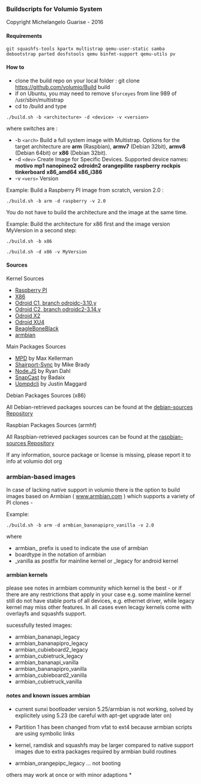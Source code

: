 ### Buildscripts for Volumio System

Copyright Michelangelo Guarise - 2016

#### Requirements

```
git squashfs-tools kpartx multistrap qemu-user-static samba debootstrap parted dosfstools qemu binfmt-support qemu-utils pv
```

#### How to

- clone the build repo on your local folder  : git clone https://github.com/volumio/Build build
- if on Ubuntu, you may need to remove `$forceyes` from line 989 of /usr/sbin/multistrap
- cd to /build and type

```
./build.sh -b <architecture> -d <device> -v <version>
```

where switches are :

 * -b `<arch>` Build a full system image with Multistrap.
 Options for the target architecture are **arm** (Raspbian), **armv7** (Debian 32bit), **armv8** (Debian 64bit) or **x86** (Debian 32bit).
 * -d `<dev>`  Create Image for Specific Devices. Supported device names:
             **motivo** **mp1** **nanopineo2** **odroidn2** **orangepilite** **raspberry** **rockpis** **tinkerboard** **x86_amd64** **x86_i386**
 * -v `<vers>` Version

Example: Build a Raspberry PI image from scratch, version 2.0 :
```
./build.sh -b arm -d raspberry -v 2.0
```

You do not have to build the architecture and the image at the same time.

Example: Build the architecture for x86 first and the image version MyVersion in a second step:
```
./build.sh -b x86

./build.sh -d x86 -v MyVersion
```

#### Sources

Kernel Sources

* [Raspberry PI](https://github.com/volumio/raspberrypi-linux)
* [X86](https://github.com/volumio/linux)
* [Odroid C1, branch odroidc-3.10.y](https://github.com/hardkernel/linux.git)
* [Odroid C2, branch odroidc2-3.14.y](https://github.com/hardkernel/linux.git)
* [Odroid X2](https://github.com/volumio/linux-odroid-public)
* [Odroid XU4](https://cdn.kernel.org/pub/linux/kernel/v4.x/linux-4.4.tar.xz)
* [BeagleBoneBlack](https://github.com/volumio/linux-beagleboard-botic)
* [armbian](https://github.com/igorpecovnik)

Main Packages Sources

* [MPD](https://github.com/volumio/MPD) by Max Kellerman
* [Shairport-Sync](https://github.com/volumio/shairport-sync) by Mike Brady
* [Node.JS](https://github.com/volumio/node) by Ryan Dahl
* [SnapCast](https://github.com/volumio/snapcast) by Badaix
* [Upmpdcli](https://github.com/volumio/upmpdcli) by Justin Maggard

Debian Packages Sources (x86)

All Debian-retrieved packages sources can be found at the [debian-sources Repository](https://github.com/volumio/debian-sources)

Raspbian Packages Sources (armhf)

All Raspbian-retrieved packages sources can be found at the [raspbian-sources Repository](https://github.com/volumio/raspbian-sources)

If any information, source package or license is missing, please report it to info at volumio dot org

### armbian-based images

In case of lacking native support in volumio there is the option to build
images based on Armbian ( www.armbian.com ) which supports a variety of
PI clones -

Example:

```
./build.sh -b arm -d armbian_bananapipro_vanilla -v 2.0
```

where

* armbian_ prefix is used to indicate the use of armbian
* boardtype in the notation of armbian
* _vanilla as postfix for mainline kernel or _legacy for android kernel

#### armbian kernels

please see notes in armbiam community which kernel is the best - or
if there are any restrictions that apply in your case
e.g. some mainline kernel still do not have stable ports of all devices, e.g. ethernet driver, while legacy kernel may miss other features.
In all cases even lecagy kernels come with overlayfs and squashfs support.

sucessfully tested images:

* armbian_bananapi_legacy
* armbian_bananapipro_legacy
* armbian_cubieboard2_legacy
* armbian_cubietruck_legacy
* armbian_bananapi_vanilla
* armbian_bananapipro_vanilla
* armbian_cubieboard2_vanilla
* armbian_cubietruck_vanilla

#### notes and known issues armbian

* current sunxi bootloader version 5.25/armbian is not working, solved by explicitely using 5.23 (be careful with apt-get upgrade later on)
* Partition 1 has been changed from vfat to ext4 because armbian scripts are
using symbolic links
* kernel, ramdisk and squashfs may be larger compared to native support images due to extra packages required by armbian build routines

* armbian_orangepipc_legacy ... not booting

others may work at once or with minor adaptions
*
